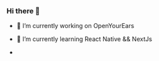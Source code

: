### Hi there 👋

<!--
**jayhem10/jayhem10** is a ✨ _special_ ✨ repository because its `README.md` (this file) appears on your GitHub profile.

Here are some ideas to get you started:
-->
- 🔭 I’m currently working on OpenYourEars
- 🌱 I’m currently learning React Native && NextJs

- <!--
- 👯 I’m looking to collaborate on ...
- 🤔 I’m looking for help with ...
- 💬 Ask me about ...
- 📫 How to reach me: ...
- 😄 Pronouns: ...
- ⚡ Fun fact: ...
-->

![Top Langs](https://github-readme-stats.vercel.app/api/top-langs/?username=jayhem10&theme=radical)
![Anurag's github stats](https://github-readme-stats.vercel.app/api?username=jayhem10&show_icons=true&theme=radical)
